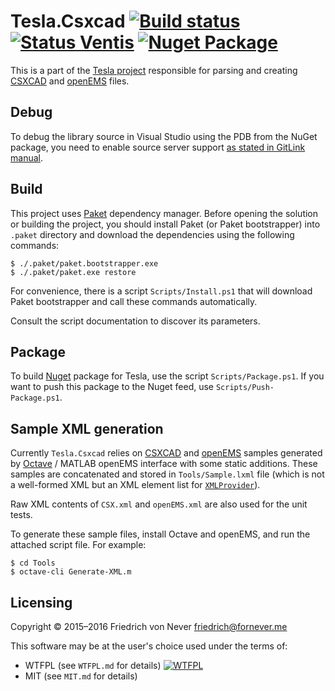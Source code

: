 Tesla.Csxcad [![Build status][appveyor-build-status]][appveyor-build] [![Status Ventis][status-ventis]][andivionian-status-classifier] [![Nuget Package][nuget-badge]][nuget-tesla-csxcad]
============

This is a part of the [Tesla project][tesla] responsible for parsing and
creating [CSXCAD][csxcad] and [openEMS][open-ems] files.

Debug
-----
To debug the library source in Visual Studio using the PDB from the NuGet
package, you need to enable source server support [as stated in GitLink
manual][gitlink-manual].

Build
-----

This project uses [Paket][paket] dependency manager. Before opening the solution
or building the project, you should install Paket (or Paket bootstrapper) into
`.paket` directory and download the dependencies using the following commands:

    $ ./.paket/paket.bootstrapper.exe
    $ ./.paket/paket.exe restore

For convenience, there is a script `Scripts/Install.ps1` that will download
Paket bootstrapper and call these commands automatically.

Consult the script documentation to discover its parameters.

Package
-------

To build [Nuget][nuget] package for Tesla, use the script `Scripts/Package.ps1`.
If you want to push this package to the Nuget feed, use
`Scripts/Push-Package.ps1`.

Sample XML generation
---------------------

Currently `Tesla.Csxcad` relies on [CSXCAD][csxcad] and [openEMS][open-ems]
samples generated by [Octave][octave] / MATLAB openEMS interface with some
static additions. These samples are concatenated and stored in
`Tools/Sample.lxml` file (which is not a well-formed XML but an XML element list
for [`XMLProvider`][fsharp-data-xml-provider]).

Raw XML contents of `CSX.xml` and `openEMS.xml` are also used for the unit
tests.

To generate these sample files, install Octave and openEMS, and run the attached
script file. For example:

    $ cd Tools
    $ octave-cli Generate-XML.m

Licensing
---------

Copyright © 2015–2016 Friedrich von Never <friedrich@fornever.me>

This software may be at the user's choice used under the terms of:
- WTFPL (see `WTFPL.md` for details) [![WTFPL][wtfpl-badge]][wtfpl]
- MIT (see `MIT.md` for details)

[andivionian-status-classifier]: https://github.com/ForNeVeR/andivionian-status-classifier
[appveyor-build]: https://ci.appveyor.com/project/ForNeVeR/tesla-csxcad/branch/develop
[csxcad]: https://github.com/thliebig/CSXCAD
[fsharp-data-xml-provider]: http://fsharp.github.io/FSharp.Data/library/XmlProvider.html
[gitlink-manual]: https://github.com/GitTools/GitLink#gitlink
[nuget]: https://www.nuget.org/
[nuget-tesla-csxcad]: https://www.nuget.org/packages/Tesla.Csxcad/
[octave]: https://www.gnu.org/software/octave/
[open-ems]: http://openems.de/
[paket]: https://fsprojects.github.io/Paket/index.html
[tesla]: https://github.com/ForNeVeR/Tesla
[wtfpl]: http://www.wtfpl.net/

[appveyor-build-status]: https://ci.appveyor.com/api/projects/status/hg2hjvmhwmiwf7q9/branch/develop?svg=true
[nuget-badge]: https://img.shields.io/nuget/vpre/Tesla.Csxcad.svg
[status-ventis]: https://img.shields.io/badge/status-ventis-yellow.svg
[wtfpl-badge]: http://www.wtfpl.net/wp-content/uploads/2012/12/wtfpl-badge-2.png
